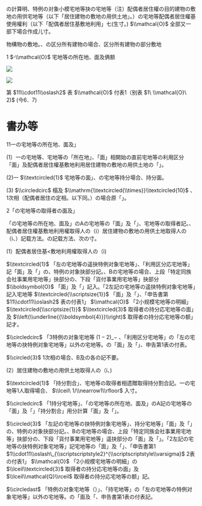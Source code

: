 の計算明、特例の对象小模宅地等抉の宅地等（注）配偶者居住權の目的建物の敷地の用供宅地等（以下「居住建物の敷地の用供土地」。）の宅地等配偶者居住權基使用權利（以下「配偶者居住基敷地利用」七(生寸。) $\\mathcal{O}$ 全部又一部下場合作成儿寸。

物構物の敷地。、の区分所有建物の場合、区分所有建物の部分敷地

1 $-\\mathcal{O}$ 宅地等の所在地、面及俩额

![](https://www.nta.go.jp/tmp/b2803fbb-f606-4e84-858b-d42fd33c4742/images/23991b9f86b9c9f589e6e526625dd87688acac1ae9be59036d748ca4d615e916.jpg)

![](https://www.nta.go.jp/tmp/b2803fbb-f606-4e84-858b-d42fd33c4742/images/506a2d34504eccacd1bae51442f76b7529060f80b582030b06bca3b58f8ff530.jpg)

第 $11\\cdot11\\oslash2$ 表 $\\mathcal{O}$ 付表1（别表 $1\ \\mathcal{O}\ 2)$ (今6．7)

# 書办等

11一の宅地等の所在地、面及」

(1）一の宅地等、宅地等の「所在地」、「面」相開始の直前宅地等の利用区分「面」及配偶者居住權基敷地利用居住建物の敷地の用供土地の「」。

(2)一 $\\textcircled{1}$ 宅地等の面」、の宅地等持分場合、持分面。

(3) $\\circledcirc$ 榻及 $\\mathrm{\\textcircled{\\times}}\\textcircled{10}$ 、1次相（配偶者居住の定相。以下同。）の場合原「」。

2「の宅地等の取得者の面及」

「の宅地等の所在地、面及」のAの宅地等の「面」及「」、宅地等の取得者記。、配偶者居住權基敷地利用權取得人の（i）居住建物の敷地の用供土地取得人の（i、）記载方法。の記载方法、次の寸。

(1）配偶者居住基<敷地利用權取得人の（i)

$\\textcircled{1}$ 「左の宅地等の遥抉特例对象宅地等」、「利用区分応宅地等」記「面」及「」の、特例の对象抉部分記。、Bの宅地等の場合、上段「特定同族会社事業用宅地等」抉部分の、下段「貨付事業用宅地等」抉部分 $\\boldsymbol{O}$ 「面」及「」記入。「2左記の宅地等の遥抉特例对象宅地等」記入宅地等 $\\textcircled{\\scriptsize{1}}$ 「面」及「」、「申告書第 $11\\cdot11\\oslash2$ 表の付表1」 $\\mathcal{O}$ 「2小规模宅地等の明細」 $\\textcircled{\\scriptsize{1}}$ $\\textcircled{3}$ 取得者の持分応宅地等の面」及 $\\left(\\underline{{\\boldsymbol{4}}}\\right)$ 取得者の持分応宅地等の额」記才。

$\\circledcirc$ 「3特例の对象宅地等 $(1-2)\_{-}$ 、「利用区分宅地等」の「左の宅地等の抉特例对象宅地等」以外の宅地等。の「面」及「」、申告第1表の付表。

$\\circled{3}$ 1次相の場合、B及の各の記不要。

(2）居住建物の敷地の用供土地取得人の（i、)

$\\textcircled{1}$ 「持分割合」、宅地等の取得者相遗贈取得持分割合記。一の宅地等1人取得場合、 $\\lceil\ 1/\\nearrow1\\rfloor$ 入寸。

$\\circledcirc$ 「1持分宅地等」、「の宅地等の所在地、面及」のA記の宅地等の「面」及「」「持分割合」用分計算「面」及「」。

$\\circled{3}$ 「左記の宅地等の抉特例対象宅地等」、持分宅地等」「面」及「」の、特例の对象抉部分記。、Bの宅地等の場合、上段「特定同族会社事業用宅地等」抉部分の、下段「貨付事業用宅地等」遥抉部分の「面」及「」。「2左記の宅地等の抉特例对象宅地等」記宅地等の「面」及「」、「申告書第1 $1\\cdot11\\oslash\_{\\scriptscriptstyle2}^{\\scriptscriptstyle\\varsigma}$ 2表の付表1」 $\\mathcal{O}$ 「2小规模宅地等の明細」の $\\lceil\\textcircled{3}$ 取得者の持分応宅地等の面」及 $\\lceil\\mathcal{Q}\\rceil$ 取得者の持分応宅地等の额」記。

$\\circledast$ 「特例の对象宅地等（）」、「持宅地等」の「左の宅地等の特例对象宅地等」以外の宅地等。の「面及「、申告書第1表の付表記。